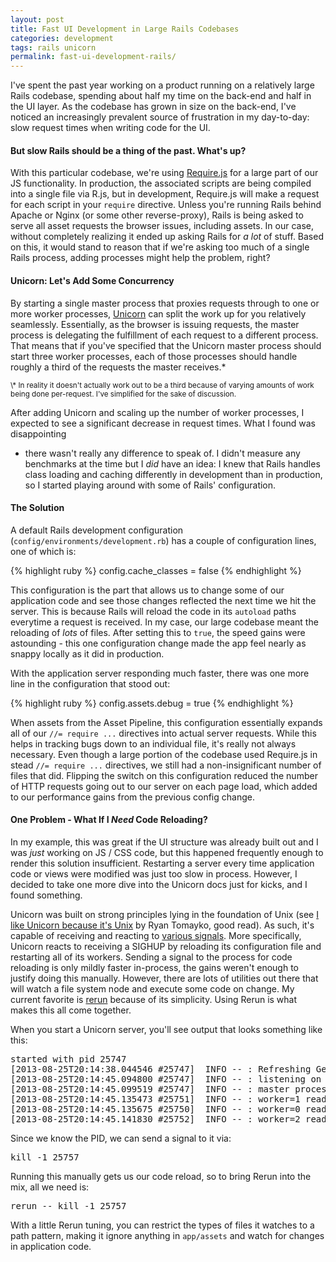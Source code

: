 ```yaml
---
layout: post
title: Fast UI Development in Large Rails Codebases
categories: development
tags: rails unicorn
permalink: fast-ui-development-rails/
---
```


I've spent the past year working on a product running on a relatively large
Rails codebase, spending about half my time on the back-end and half in the UI
layer. As the codebase has grown in size on the back-end, I've noticed an
increasingly prevalent source of frustration in my day-to-day: slow request
times when writing code for the UI.

#### But slow Rails should be a thing of the past. What's up?

With this particular codebase, we're using [Require.js](http://requirejs.org/)
for a large part of our JS functionality. In production, the associated scripts
are being compiled into a single file via R.js, but in development, Require.js
will make a request for each script in your `require` directive. Unless you're
running Rails behind Apache or Nginx (or some other reverse-proxy), Rails is
being asked to serve all asset requests the browser issues, including assets.
In our case, without completely realizing it ended up asking Rails for *a lot*
of stuff. Based on this, it would stand to reason that if we're asking too much
of a single Rails process, adding processes might help the problem, right?

<!--\-->

#### Unicorn: Let's Add Some Concurrency

By starting a single master process that proxies requests through to one or
more worker processes, [Unicorn](https://github.com/blog/517-unicorn) can split
the work up for you relatively seamlessly. Essentially, as the browser is
issuing requests, the master process is delegating the fulfillment of each
request to a different process. That means that if you've specified that the
Unicorn master process should start three worker processes, each of those
processes should handle roughly a third of the requests the master receives.\*

<small>
\* In reality it doesn't actually work out to be a third because of varying
amounts of work being done per-request. I've simplified for the sake of
discussion.
</small>

After adding Unicorn and scaling up the number of worker processes, I expected
to see a significant decrease in request times. What I found was disappointing
- there wasn't really any difference to speak of. I didn't measure any
benchmarks at the time but I *did* have an idea: I knew that Rails handles
class loading and caching differently in development than in production, so
I started playing around with some of Rails' configuration.

#### The Solution

A default Rails development configuration
(`config/environments/development.rb`) has a couple of configuration lines, one
of which is:

{% highlight ruby %}
config.cache_classes = false
{% endhighlight %}

This configuration is the part that allows us to change some of our application
code and see those changes reflected the next time we hit the server. This is
because Rails will reload the code in its `autoload` paths everytime a request
is received. In my case, our large codebase meant the reloading of *lots* of
files. After setting this to `true`, the speed gains were astounding - this one
configuration change made the app feel nearly as snappy locally as it did in
production.

With the application server responding much faster, there was one more line in
the configuration that stood out:

{% highlight ruby %}
config.assets.debug = true
{% endhighlight %}

When assets from the Asset Pipeline, this configuration essentially expands all
of our `//= require ...` directives into actual server requests. While this
helps in tracking bugs down to an individual file, it's really not always
necessary. Even though a large portion of the codebase used Require.js in stead
`//= require ...` directives, we still had a non-insignificant number of files
that did. Flipping the switch on this configuration reduced the number of HTTP
requests going out to our server on each page load, which added to our
performance gains from the previous config change.

#### One Problem - What If I *Need* Code Reloading?

In my example, this was great if the UI structure was already built out and
I was *just* working on JS / CSS code, but this happened frequently enough to
render this solution insufficient. Restarting a server every time application
code or views were modified was just too slow in process. However, I decided to
take one more dive into the Unicorn docs just for kicks, and I found something.

Unicorn was built on strong principles lying in the foundation of Unix (see [I
like Unicorn because it's Unix](http://tomayko.com/writings/unicorn-is-unix) by
Ryan Tomayko, good read). As such, it's capable of receiving and reacting to [various
signals](http://unicorn.bogomips.org/SIGNALS.html). More specifically, Unicorn
reacts to receiving a SIGHUP by reloading its configuration file and restarting
all of its workers. Sending a signal to the process for code reloading is only
mildly faster in-process, the gains weren't enough to justify doing this
manually. However, there are lots of utilities out there that will watch a file
system node and execute some code on change. My current favorite is
[rerun](http://rubygems.org/gems/rerun) because of its simplicity. Using Rerun
is what makes this all come together.

When you start a Unicorn server, you'll see output that looks something like
this:

<pre>
started with pid 25747
[2013-08-25T20:14:38.044546 #25747]  INFO -- : Refreshing Gem list
[2013-08-25T20:14:45.094800 #25747]  INFO -- : listening on addr=0.0.0.0:3000 fd=12
[2013-08-25T20:14:45.099519 #25747]  INFO -- : master process ready
[2013-08-25T20:14:45.135473 #25751]  INFO -- : worker=1 ready
[2013-08-25T20:14:45.135675 #25750]  INFO -- : worker=0 ready
[2013-08-25T20:14:45.141830 #25752]  INFO -- : worker=2 ready
</pre>

Since we know the PID, we can send a signal to it via:

<pre>
kill -1 25757
</pre>

Running this manually gets us our code reload, so to bring Rerun into the mix,
all we need is:

<pre>
rerun -- kill -1 25757
</pre>

With a little Rerun tuning, you can restrict the types of files it watches to
a path pattern, making it ignore anything in `app/assets` and watch for changes
in application code.
